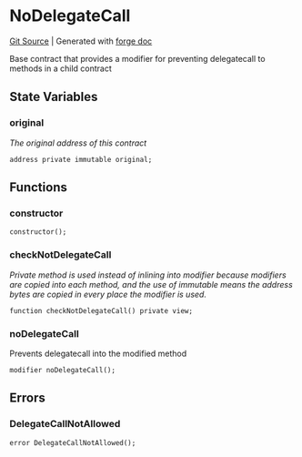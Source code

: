 # NoDelegateCall
[Git Source](https://github.com/Uniswap/v4-core/blob/1141642f8ba4665a50660886a8a8401526677045/src/NoDelegateCall.sol)
| Generated with [forge doc](https://book.getfoundry.sh/reference/forge/forge-doc)

Base contract that provides a modifier for preventing delegatecall to methods in a child contract


## State Variables
### original
*The original address of this contract*


```solidity
address private immutable original;
```


## Functions
### constructor


```solidity
constructor();
```

### checkNotDelegateCall

*Private method is used instead of inlining into modifier because modifiers are copied into each method,
and the use of immutable means the address bytes are copied in every place the modifier is used.*


```solidity
function checkNotDelegateCall() private view;
```

### noDelegateCall

Prevents delegatecall into the modified method


```solidity
modifier noDelegateCall();
```

## Errors
### DelegateCallNotAllowed

```solidity
error DelegateCallNotAllowed();
```

